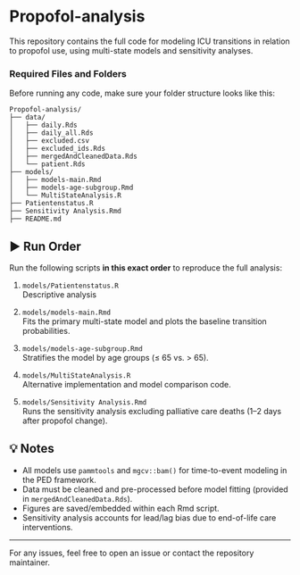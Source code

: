 # Propofol-analysis
This repository contains the full code for modeling ICU transitions in relation to propofol use, using multi-state models and sensitivity analyses.

### Required Files and Folders

Before running any code, make sure your folder structure looks like this:

```
Propofol-analysis/
├── data/
│   ├── daily.Rds
│   ├── daily_all.Rds
│   ├── excluded.csv
│   ├── excluded_ids.Rds
│   ├── mergedAndCleanedData.Rds
│   └── patient.Rds
├── models/
│   ├── models-main.Rmd
│   ├── models-age-subgroup.Rmd
│   └── MultiStateAnalysis.R
├── Patientenstatus.R
├── Sensitivity Analysis.Rmd
├── README.md
```

## ▶️ Run Order

Run the following scripts **in this exact order** to reproduce the full analysis:

1. `models/Patientenstatus.R`  
   Descriptive analysis

2. `models/models-main.Rmd`  
   Fits the primary multi-state model and plots the baseline transition probabilities.

3. `models/models-age-subgroup.Rmd`  
   Stratifies the model by age groups (≤ 65 vs. > 65).

4. `models/MultiStateAnalysis.R`  
   Alternative implementation and model comparison code.

5. `models/Sensitivity Analysis.Rmd`  
   Runs the sensitivity analysis excluding palliative care deaths (1–2 days after propofol change).

## 💡 Notes

- All models use `pammtools` and `mgcv::bam()` for time-to-event modeling in the PED framework.
- Data must be cleaned and pre-processed before model fitting (provided in `mergedAndCleanedData.Rds`).
- Figures are saved/embedded within each Rmd script.
- Sensitivity analysis accounts for lead/lag bias due to end-of-life care interventions.

---

For any issues, feel free to open an issue or contact the repository maintainer.
